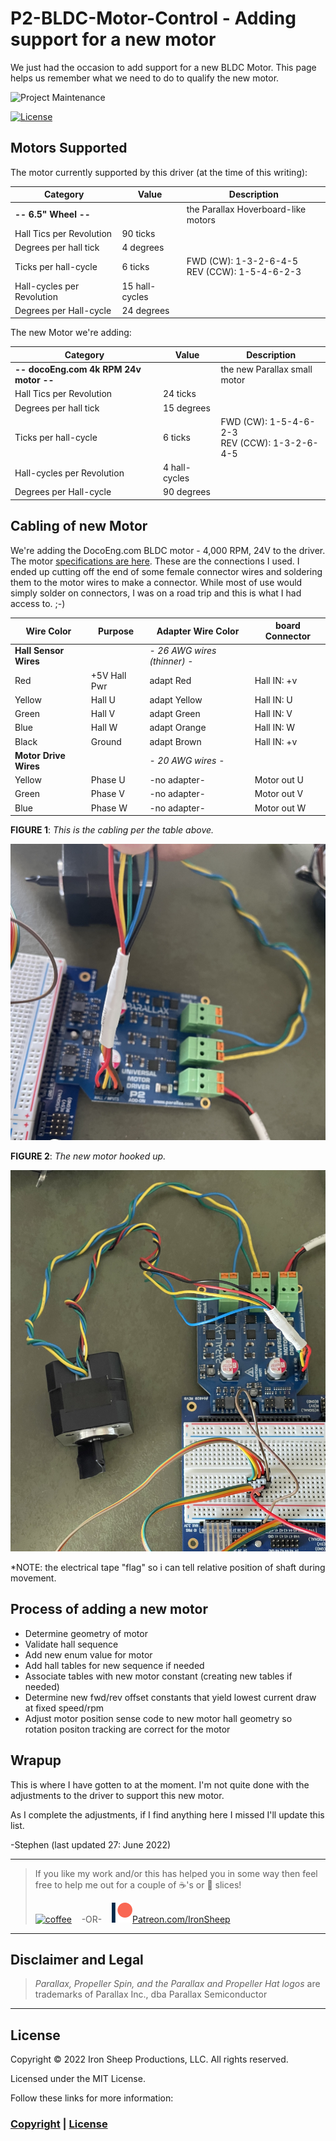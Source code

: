 # P2-BLDC-Motor-Control - Adding support for a new motor

We just had the occasion to add support for a new BLDC Motor.  This page helps us remember what we need to do to qualify the new motor.

![Project Maintenance][maintenance-shield]

[![License][license-shield]](LICENSE)

## Motors Supported

The motor currently supported by this driver (at the time of this writing):

| Category | Value | Description |
| --- | --- | --- |
| **-- 6.5" Wheel --** || the Parallax Hoverboard-like motors
| Hall Tics per Revolution | 90 ticks | 
| Degrees per hall tick | 4 degrees
| Ticks per hall-cycle | 6 ticks | FWD (CW): 1-3-2-6-4-5</br>REV (CCW): 1-5-4-6-2-3
| Hall-cycles per Revolution | 15 hall-cycles |
| Degrees per Hall-cycle | 24 degrees |


The new Motor we're adding:

| Category | Value | Description |
| --- | --- | --- |
| **-- docoEng.com 4k RPM 24v motor --** || the new Parallax small motor
| Hall Tics per Revolution | 24 ticks | 
| Degrees per hall tick | 15 degrees
| Ticks per hall-cycle | 6 ticks | FWD (CW): 1-5-4-6-2-3</br>REV (CCW): 1-3-2-6-4-5
| Hall-cycles per Revolution | 4 hall-cycles |
| Degrees per Hall-cycle | 90 degrees |

## Cabling of new Motor

We're adding the DocoEng.com BLDC motor - 4,000 RPM, 24V to the driver. The motor [specifications are here](./DOCs/DOCOMotor.pdf). These are the connections I used. I ended up cutting off the end of some female connector wires and soldering them to the motor wires to make a connector. While most of use would simply solder on connectors, I was on a road trip and this is what I had access to. ;-) 

| Wire Color | Purpose | Adapter Wire Color | board Connector |
| --- | --- | --- | --- |
| **Hall Sensor Wires** | | *- 26 AWG wires (thinner) -*
| Red | +5V Hall Pwr | adapt Red | Hall IN: +v
| Yellow | Hall U | adapt Yellow | Hall IN: U
| Green | Hall V | adapt Green  | Hall IN: V
| Blue | Hall W | adapt Orange  | Hall IN: W
| Black | Ground | adapt Brown  | Hall IN: +v
| **Motor Drive Wires** | | *- 20 AWG wires -*
| Yellow | Phase U | -no adapter- | Motor out U
| Green | Phase V | -no adapter- | Motor out V
| Blue | Phase W | -no adapter- | Motor out W

**FIGURE 1**: *This is the cabling per the table above.*

![coffee](images/new-motor-connect.jpg)

**FIGURE 2**: *The new motor hooked up.*

![coffee](images/motor-hooked-up.jpg)

*NOTE: the electrical tape "flag" so i can tell relative position of shaft during movement.

## Process of adding a new motor

- Determine geometry of motor
- Validate hall sequence
- Add new enum value for motor
- Add hall tables for new sequence if needed
- Associate tables with new motor constant (creating new tables if needed)
- Determine new fwd/rev offset constants that yield lowest current draw at fixed speed/rpm
- Adjust motor position sense code to new motor hall geometry so rotation positon tracking are correct for the motor

## Wrapup

This is where I have gotten to at the moment. I'm not quite done with the adjustments to the driver to support this new motor.

As I complete the adjustments, if I find anything here I missed I'll update this list.

-Stephen
(last updated 27: June 2022)

---

> If you like my work and/or this has helped you in some way then feel free to help me out for a couple of :coffee:'s or :pizza: slices!
>
> [![coffee](https://www.buymeacoffee.com/assets/img/custom_images/black_img.png)](https://www.buymeacoffee.com/ironsheep) &nbsp;&nbsp; -OR- &nbsp;&nbsp; [![Patreon](./images/patreon.png)](https://www.patreon.com/IronSheep?fan_landing=true)[Patreon.com/IronSheep](https://www.patreon.com/IronSheep?fan_landing=true)

---

## Disclaimer and Legal

> *Parallax, Propeller Spin, and the Parallax and Propeller Hat logos* are trademarks of Parallax Inc., dba Parallax Semiconductor

---

## License

Copyright © 2022 Iron Sheep Productions, LLC. All rights reserved.

Licensed under the MIT License.

Follow these links for more information:

### [Copyright](copyright) | [License](LICENSE)

[maintenance-shield]: https://img.shields.io/badge/maintainer-stephen%40ironsheep%2ebiz-blue.svg?style=for-the-badge

[marketplace-version]: https://vsmarketplacebadge.apphb.com/version-short/ironsheepproductionsllc.spin2.svg

[marketplace-installs]: https://vsmarketplacebadge.apphb.com/installs-short/ironsheepproductionsllc.spin2.svg

[marketplace-rating]: https://vsmarketplacebadge.apphb.com/rating-short/ironsheepproductionsllc.spin2.svg

[license-shield]: https://camo.githubusercontent.com/bc04f96d911ea5f6e3b00e44fc0731ea74c8e1e9/68747470733a2f2f696d672e736869656c64732e696f2f6769746875622f6c6963656e73652f69616e74726963682f746578742d646976696465722d726f772e7376673f7374796c653d666f722d7468652d6261646765
